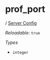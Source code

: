 # prof_port

/ [Server Config](/ref/config/index.md) 

*Reloadable*: `true`

*Types*

- `integer`


